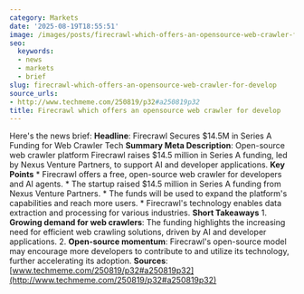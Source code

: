 ```yaml
---
category: Markets
date: '2025-08-19T18:55:51'
image: /images/posts/firecrawl-which-offers-an-opensource-web-crawler-for-develop.png
seo:
  keywords:
  - news
  - markets
  - brief
slug: firecrawl-which-offers-an-opensource-web-crawler-for-develop
source_urls:
- http://www.techmeme.com/250819/p32#a250819p32
title: Firecrawl which offers an opensource web crawler for develop
---
```


Here's the news brief:  **Headline**: Firecrawl Secures $14.5M in Series A Funding for Web Crawler Tech  **Summary Meta Description**: Open-source web crawler platform Firecrawl raises $14.5 million in Series A funding, led by Nexus Venture Partners, to support AI and developer applications.  **Key Points**  * Firecrawl offers a free, open-source web crawler for developers and AI agents. * The startup raised $14.5 million in Series A funding from Nexus Venture Partners. * The funds will be used to expand the platform's capabilities and reach more users. * Firecrawl's technology enables data extraction and processing for various industries.  **Short Takeaways**  1. **Growing demand for web crawlers**: The funding highlights the increasing need for efficient web crawling solutions, driven by AI and developer applications. 2. **Open-source momentum**: Firecrawl's open-source model may encourage more developers to contribute to and utilize its technology, further accelerating its adoption.  **Sources**: [www.techmeme.com/250819/p32#a250819p32](http://www.techmeme.com/250819/p32#a250819p32)